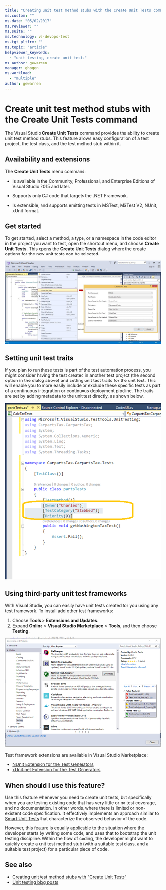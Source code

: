 ```yaml
---
title: "Creating unit test method stubs with the Create Unit Tests command | Microsoft Docs"
ms.custom: ""
ms.date: "05/02/2017"
ms.reviewer: ""
ms.suite: ""
ms.technology: vs-devops-test
ms.tgt_pltfrm: ""
ms.topic: "article"
helpviewer_keywords:
  - "unit testing, create unit tests"
ms.author: gewarren
manager: ghogen
ms.workload:
  - "multiple"
author: gewarren
---
```

# Create unit test method stubs with the Create Unit Tests command

The Visual Studio **Create Unit Tests** command provides the ability to create unit test method stubs. This feature allows easy configuration of a test project, the test class, and the test method stub within it.

## Availability and extensions

The **Create Unit Tests** menu command:

* Is available in the Community, Professional, and Enterprise Editions of Visual Studio 2015 and later.

* Supports only C# code that targets the .NET Framework.

* Is extensible, and supports emitting tests in MSTest, MSTest V2, NUnit, xUnit format.

## Get started

To get started, select a method, a type, or a namespace in the code
editor in the project you want to test, open the shortcut menu, and choose
**Create Unit Tests**. This opens the **Create Unit Tests**
dialog where the create options for the new unit tests can be selected.

![Using the Create unit tests command](media/createunittestcommand.png)

## Setting unit test traits

If you plan to run these tests is part of the test automation process,
you might consider having the test created in another test project
(the second option in the dialog above) and setting unit test traits
for the unit test. This will enable you to more easily include or
exclude these specific tests as part of a continuous integration or
continuous deployment pipeline. The traits are set by adding metadata
to the unit test directly, as shown below.

![Setting unit test traits](media/createunittest.png)

## Using third-party unit test frameworks

With Visual Studio, you can easily have unit tests created for you using any test framework. To install add other test frameworks:

1. Choose **Tools** > **Extensions and Updates**.
2. Expand **Online** > **Visual Studio Marketplace** > **Tools**, and then choose **Testing**.

![Using third party test frameworks](media/createunittestfx.png)

Test framework extensions are available in Visual Studio Marketplace:

* [NUnit Extension for the Test Generators](https://marketplace.visualstudio.com/items?itemName=NUnitDevelopers.TestGeneratorNUnitextension)
* [xUnit.net Extension for the Test Generators](https://marketplace.visualstudio.com/items?itemName=BradWilson.xUnitnetTestExtensions)

## When should I use this feature?

Use this feature whenever you need to create unit tests,
but specifically when you are testing existing code
that has very little or no test coverage, and no
documentation. In other words,  where there is
limited or non-existent code specification. It
effectively implements an approach similar to
[Smart Unit Tests](http://blogs.msdn.com/b/visualstudioalm/archive/2014/11/19/introducing-smart-unit-tests.aspx)
that characterize the observed behavior of the code.

However, this feature is equally applicable to
the situation where the developer starts by writing
some code, and uses that to bootstrap the unit testing
discipline. Within the flow of coding, the developer might
want to quickly create a unit test method stub
(with a suitable test class, and a suitable test project)
for a particular piece of code.

## See also

- [Creating unit test method stubs with "Create Unit Tests"](https://blogs.msdn.microsoft.com/visualstudioalm/2015/03/06/creating-unit-test-method-stubs-with-create-unit-tests/)
- [Unit testing blog posts](https://blogs.msdn.microsoft.com/devops/?s=unit+testing)
